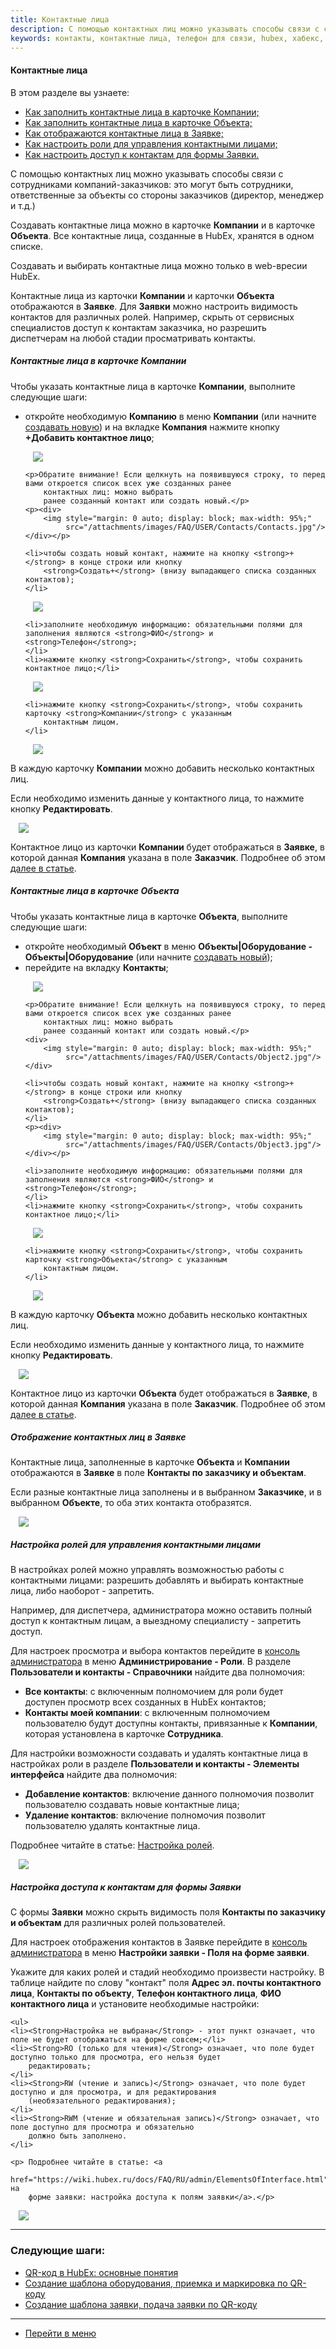 ```yaml
---
title: Контактные лица
description: С помощью контактных лиц можно указывать способы связи с сотрудниками компаний-заказчиков. Это могут быть сотрудники, ответственные за объекты со стороны заказчиков (директор, менеджер и т.д.). Создавать контактные лица можно в карточке Компании и в карточке Объекта.
keywords: контакты, контактные лица, телефон для связи, hubex, хабекс, хубекс, хабикс
---
```


#### Контактные лица
В этом разделе вы узнаете:
<html>
<meta charset="utf-8">
<ul>
    <li><a href="#company">Как заполнить контактные лица в карточке Компании;</a></li>
    <li><a href="#object">Как заполнить контактные лица в карточке Объекта;</a></li>
    <li><a href="#ticket">Как отображаются контактные лица в Заявке;</a></li>
    <li><a href="#roles">Как настроить роли для управления контактными лицами;</a></li>
    <li><a href="#settings">Как настроить доступ к контактам для формы Заявки.</a></li>

</ul>
</html>

<body>

<p>С помощью контактных лиц можно указывать способы связи с сотрудниками компаний-заказчиков: это могут быть сотрудники,
    ответственные
    за объекты со стороны заказчиков (директор, менеджер и т.д.)</p>
<p>Создавать контактные лица можно в карточке <strong>Компании</strong> и в карточке <strong>Объекта</strong>. Все
    контактные лица, созданные в HubEx,
    хранятся в одном списке.</p>
<p>Создавать и выбирать контактные лица можно только в web-вресии HubEx.</p>
<p>Контактные лица из карточки <strong>Компании</strong> и карточки <strong>Объекта</strong> отображаются в <strong>Заявке</strong>.
    Для <strong>Заявки</strong> можно настроить видимость
    контактов для различных ролей. Например, скрыть от сервисных специалистов доступ к контактам заказчика, но разрешить
    диспетчерам на любой стадии просматривать контакты. </p>

<h5 id="object">Контактные лица в карточке Компании</h5>

<p>Чтобы указать контактные лица в карточке <strong>Компании</strong>, выполните следующие шаги:</p>
<ul>
    <li>откройте необходимую <strong>Компанию</strong> в меню <strong>Компании</strong> (или начните <a
            href="https://wiki.hubex.ru/docs/FAQ/RU/user/CreatingCompany.html">создавать новую</a>) и на
        вкладке <strong>Компания</strong> нажмите кнопку <strong>+Добавить контактное лицо</strong>;
    </li>

   <p> <div>
        <img style="margin: 0 auto; display: block; max-width: 95%;"
             src="/attachments/images/FAQ/USER/Contacts/Company.jpg"/>
    </div></p>

    <p>Обратите внимание! Если щелкнуть на появившуюся строку, то перед вами откроется список всех уже созданных ранее
        контактных лиц: можно выбрать
        ранее созданный контакт или создать новый.</p>
    <p><div>
        <img style="margin: 0 auto; display: block; max-width: 95%;"
             src="/attachments/images/FAQ/USER/Contacts/Contacts.jpg"/>
    </div></p>

    <li>чтобы создать новый контакт, нажмите на кнопку <strong>+</strong> в конце строки или кнопку
        <strong>Создать+</strong> (внизу выпадающего списка созданных контактов);
    </li>
   <p> <div>
        <img style="margin: 0 auto; display: block; max-width: 95%;"
             src="/attachments/images/FAQ/USER/Contacts/Contacts2.jpg"/>
    </div></p>

    <li>заполните необходимую информацию: обязательными полями для заполнения являются <strong>ФИО</strong> и <strong>Телефон</strong>;
    </li>
    <li>нажмите кнопку <strong>Сохранить</strong>, чтобы сохранить контактное лицо;</li>

   <p> <div>
        <img style="margin: 0 auto; display: block; max-width: 95%;"
             src="/attachments/images/FAQ/USER/Contacts/Contacts3.jpg"/>
    </div></p>

    <li>нажмите кнопку <strong>Сохранить</strong>, чтобы сохранить карточку <strong>Компании</strong> с указанным
        контактным лицом.
    </li>
   <p> <div>
        <img style="margin: 0 auto; display: block; max-width: 95%;"
             src="/attachments/images/FAQ/USER/Contacts/Contacts4.jpg"/>
    </div></p>
</ul>

<p>В каждую карточку <strong>Компании</strong> можно добавить несколько контактных лиц.</p>
<p>Если необходимо изменить данные у контактного лица, то нажмите кнопку <strong>Редактировать</strong>.</p>
<div>
    <img style="margin: 0 auto; display: block; max-width: 95%;"
         src="/attachments/images/FAQ/USER/Contacts/Contacts5.jpg"/>
</div>

<p>Контактное лицо из карточки <strong>Компании</strong> будет отображаться в <strong>Заявке</strong>, в которой данная
    <strong>Компания</strong> указана в поле <strong>Заказчик</strong>.
    Подробнее об этом <a href="#ticket">далее в статье</a>.</p>


<h5 id="object">Контактные лица в карточке Объекта</h5>


<p>Чтобы указать контактные лица в карточке <strong>Объекта</strong>, выполните следующие шаги:</p>
<ul>
    <li>откройте необходимый <strong>Объект</strong> в меню <strong>Объекты|Оборудование - Объекты|Оборудование</strong>
        (или начните <a
                href="https://wiki.hubex.ru/docs/FAQ/RU/user/CreatingObjects.html">создавать новый</a>);
    </li>
    <li>перейдите на вкладку <strong>Контакты</strong>;</li>

  <p>  <div>
        <img style="margin: 0 auto; display: block; max-width: 95%;"
             src="/attachments/images/FAQ/USER/Contacts/Object.jpg"/>
    </div></p>

    <p>Обратите внимание! Если щелкнуть на появившуюся строку, то перед вами откроется список всех уже созданных ранее
        контактных лиц: можно выбрать
        ранее созданный контакт или создать новый.</p>
    <div>
        <img style="margin: 0 auto; display: block; max-width: 95%;"
             src="/attachments/images/FAQ/USER/Contacts/Object2.jpg"/>
    </div>

    <li>чтобы создать новый контакт, нажмите на кнопку <strong>+</strong> в конце строки или кнопку
        <strong>Создать+</strong> (внизу выпадающего списка созданных контактов);
    </li>
    <p><div>
        <img style="margin: 0 auto; display: block; max-width: 95%;"
             src="/attachments/images/FAQ/USER/Contacts/Object3.jpg"/>
    </div></p>

    <li>заполните необходимую информацию: обязательными полями для заполнения являются <strong>ФИО</strong> и <strong>Телефон</strong>;
    </li>
    <li>нажмите кнопку <strong>Сохранить</strong>, чтобы сохранить контактное лицо;</li>

   <p> <div>
        <img style="margin: 0 auto; display: block; max-width: 95%;"
             src="/attachments/images/FAQ/USER/Contacts/Object4.jpg"/>
    </div></p>

    <li>нажмите кнопку <strong>Сохранить</strong>, чтобы сохранить карточку <strong>Объекта</strong> с указанным
        контактным лицом.
    </li>
   <p> <div>
        <img style="margin: 0 auto; display: block; max-width: 95%;"
             src="/attachments/images/FAQ/USER/Contacts/Object5.jpg"/>
    </div></p>
</ul>

<p>В каждую карточку <strong>Объекта</strong> можно добавить несколько контактных лиц.</p>
<p>Если необходимо изменить данные у контактного лица, то нажмите кнопку <strong>Редактировать</strong>.</p>
<div>
    <img style="margin: 0 auto; display: block; max-width: 95%;"
         src="/attachments/images/FAQ/USER/Contacts/Object6.jpg"/>
</div>

<p>Контактное лицо из карточки <strong>Объекта</strong> будет отображаться в <strong>Заявке</strong>, в которой данная
    <strong>Компания</strong> указана в поле <strong>Заказчик</strong>.
    Подробнее об этом <a href="#ticket">далее в статье</a>.</p>


<h5 id="ticket">Отображение контактных лиц в Заявке</h5>
<p>Контактные лица, заполненные в карточке <strong>Объекта</strong> и <strong>Компании</strong> отображаются в <strong>Заявке</strong>
    в поле <strong>Контакты по заказчику и
        объектам</strong>. </p>
<p>Если разные контактные лица заполнены и в выбранном <strong>Заказчике</strong>, и в выбранном
    <strong>Объекте</strong>, то оба этих контакта
    отобразятся.</p>

<div>
    <img style="margin: 0 auto; display: block; max-width: 95%;"
         src="/attachments/images/FAQ/USER/Contacts/ContactsInTicket.jpg"/>
</div>

<h5 id="roles">Настройка ролей для управления контактными лицами</h5>
<p>В настройках ролей можно управлять возможностью работы с контактными лицами: разрешить добавлять и выбирать
    контактные лица, либо наоборот - запретить. </p>

<p>Например, для диспетчера, администратора можно оставить полный доступ к контактным лицам, а выездному специалисту -
    запретить доступ. </p>

<p>Для настроек просмотра и выбора контактов перейдите в <a
        href="https://wiki.hubex.ru/docs/FAQ/RU/admin/HowToEnterTheAdmin.html">консоль администратора</a> в меню
    <strong>Администрирование - Роли</strong>. В
    разделе <strong>Пользователи и контакты -
        Справочники</strong> найдите два полномочия:</p>
<ul>
    <li><strong>Все контакты</strong>: с включенным полномочием для роли будет доступен просмотр всех созданных в HubEx
        контактов;
    </li>
    <li><strong>Контакты моей компании</strong>: с включенным полномочием пользователю будут доступны контакты,
        привязанные к <strong>Компании</strong>,
        которая установлена в карточке <strong>Сотрудника</strong>.
    </li>
</ul>

<p>Для настройки возможности создавать и удалять контактные лица в настройках роли в разделе <strong>Пользователи и
    контакты -
    Элементы интерфейса</strong> найдите два полномочия:</p>
<ul>
    <li><strong>Добавление контактов</strong>: включение данного полномочия позволит пользователю создавать новые
        контактные лица;
    </li>
    <li><strong>Удаление контактов</strong>: включение полномочия позволит пользователю удалять контактные лица.</li>
</ul>

<p>Подробнее читайте в статье: <a href="https://wiki.hubex.ru/docs/FAQ/RU/admin/Roles.html">Настройка ролей</a>.</p>

<p><div>
    <img style="margin: 0 auto; display: block; max-width: 95%;"
         src="/attachments/images/FAQ/USER/Contacts/Role.jpg"/>
</div></p>



<h5 id="settings">Настройка доступа к контактам для формы Заявки</h5>
<p>С формы <strong>Заявки</strong> можно скрыть видимость поля <strong>Контакты по заказчику и
    объектам</strong> для различных ролей пользователей. </p>
<p>Для настроек отображения контактов в Заявке перейдите в <a
        href="https://wiki.hubex.ru/docs/FAQ/RU/admin/HowToEnterTheAdmin.html">консоль администратора</a> в меню
    <strong>Настройки заявки - Поля на форме заявки</strong>.</p>
<p>Укажите для каких ролей и стадий необходимо произвести настройку. В таблице найдите по слову "контакт" поля 
    <strong>Адрес эл. почты контактного лица</strong>, <strong>Контакты по объекту</strong>, <strong>Телефон контактного лица</strong>, <strong>ФИО контактного лица</strong> и установите необходимые настройки:</p>

    <ul>
    <li><Strong>Настройка не выбрана</Strong> - этот пункт означает, что поле не будет отображаться на форме совсем;</li>
    <li><Strong>RO (только для чтения)</Strong> означает, что поле будет доступно только для просмотра, его нельзя будет
        редактировать;
    </li>
    <li><Strong>RW (чтение и запись)</Strong> означает, что поле будет доступно и для просмотра, и для редактирования
        (необязательного редактирования);
    </li>
    <li><Strong>RWM (чтение и обязательная запись)</Strong> означает, что поле доступно для просмотра и обязательно
        должно быть заполнено.
    </li>

</ul>
    
    <p> Подробнее читайте в статье: <a
            href="https://wiki.hubex.ru/docs/FAQ/RU/admin/ElementsOfInterface.html">Поля на
        форме заявки: настройка доступа к полям заявки</a>.</p>
<div>
    <img style="margin: 0 auto; display: block; max-width: 95%;"
         src="/attachments/images/FAQ/USER/Contacts/Fields.jpg"/>
</div>

</body>

___
### Следующие шаги:
- [QR-код в HubEx: основные понятия](./QRcodeMain.md)
- [Создание шаблона оборудования, приемка и маркировка по QR-коду](./CreatingObjTemplates.md)
- [Создание шаблона заявки, подача заявки по QR-коду](./CreatingTaskTemplates.md)

____
- [Перейти в меню](http://wiki.hubex.ru)

